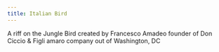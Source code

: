 ```yaml
---
title: Italian Bird
---
```


A riff on the Jungle Bird created by Francesco Amadeo founder of Don Ciccio & Figli amaro company out of Washington, DC
